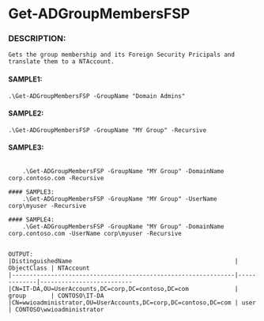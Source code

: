 # Get-ADGroupMembersFSP

### DESCRIPTION:
    Gets the group membership and its Foreign Security Pricipals and translate them to a NTAccount.
    
#### SAMPLE1:
    .\Get-ADGroupMembersFSP -GroupName "Domain Admins"

#### SAMPLE2:
    .\Get-ADGroupMembersFSP -GroupName "MY Group" -Recursive

#### SAMPLE3:
``` Get group members of "My Group" in Domain corp.contoso.com

    .\Get-ADGroupMembersFSP -GroupName "MY Group" -DomainName corp.contoso.com -Recursive

#### SAMPLE3:
    .\Get-ADGroupMembersFSP -GroupName "MY Group" -UserName corp\myuser -Recursive

#### SAMPLE4:
    .\Get-ADGroupMembersFSP -GroupName "MY Group" -DomainName corp.contoso.com -UserName corp\myuser -Recursive

    
OUTPUT:
|DistinguishedName                                              | ObjectClass | NTAccount
|---------------------------------------------------------------|-------------|--------------------------
|CN=IT-DA,OU=UserAccounts,DC=corp,DC=contoso,DC=com             | group       | CONTOSO\IT-DA
|CN=wwioadministrator,OU=UserAccounts,DC=corp,DC=contoso,DC=com | user        | CONTOSO\wwioadministrator
